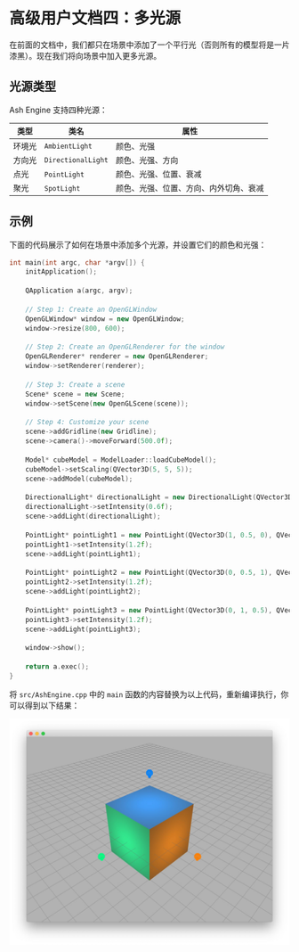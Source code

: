 # 高级用户文档四：多光源

在前面的文档中，我们都只在场景中添加了一个平行光（否则所有的模型将是一片漆黑）。现在我们将向场景中加入更多光源。

## 光源类型

Ash Engine 支持四种光源：

| 类型 | 类名 | 属性 |
|-----|------|-----|
|环境光|`AmbientLight`|颜色、光强|
|方向光|`DirectionalLight`|颜色、光强、方向|
|点光 |`PointLight`|颜色、光强、位置、衰减|
|聚光 |`SpotLight`|颜色、光强、位置、方向、内外切角、衰减|

## 示例

下面的代码展示了如何在场景中添加多个光源，并设置它们的颜色和光强：

```cpp
int main(int argc, char *argv[]) {
    initApplication();

    QApplication a(argc, argv);

    // Step 1: Create an OpenGLWindow
    OpenGLWindow* window = new OpenGLWindow;
    window->resize(800, 600);

    // Step 2: Create an OpenGLRenderer for the window
    OpenGLRenderer* renderer = new OpenGLRenderer;
    window->setRenderer(renderer);

    // Step 3: Create a scene
    Scene* scene = new Scene;
    window->setScene(new OpenGLScene(scene));

    // Step 4: Customize your scene
    scene->addGridline(new Gridline);
    scene->camera()->moveForward(500.0f);

    Model* cubeModel = ModelLoader::loadCubeModel();
    cubeModel->setScaling(QVector3D(5, 5, 5));
    scene->addModel(cubeModel);

    DirectionalLight* directionalLight = new DirectionalLight(QVector3D(1, 1, 1), QVector3D(-2, -4, -3));
    directionalLight->setIntensity(0.6f);
    scene->addLight(directionalLight);

    PointLight* pointLight1 = new PointLight(QVector3D(1, 0.5, 0), QVector3D(5, 0, 0));
    pointLight1->setIntensity(1.2f);
    scene->addLight(pointLight1);

    PointLight* pointLight2 = new PointLight(QVector3D(0, 0.5, 1), QVector3D(0, 5, 0));
    pointLight2->setIntensity(1.2f);
    scene->addLight(pointLight2);

    PointLight* pointLight3 = new PointLight(QVector3D(0, 1, 0.5), QVector3D(0, 0, 5));
    pointLight3->setIntensity(1.2f);
    scene->addLight(pointLight3);

    window->show();

    return a.exec();
}
```

将 `src/AshEngine.cpp` 中的 `main` 函数的内容替换为以上代码，重新编译执行，你可以得到以下结果：

![](images/advanced-user-manual4.jpg)